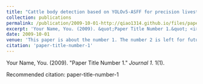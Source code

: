 ```yaml
---
title: "Cattle body detection based on YOLOv5-ASFF for precision livestock farming  Journal 1"
collection: publications
permalink: /publication/2009-10-01-http://qiao1314.github.io/files/paper1.pdf
excerpt: 'Your Name, You. (2009). &quot;Paper Title Number 1.&quot; <i>Journal 1</i>. 1(1).'
date: 2009-10-01
venue: 'This paper is about the number 1. The number 2 is left for future work.'
citation: 'paper-title-number-1'
---
```

Your Name, You. (2009). &quot;Paper Title Number 1.&quot; <i>Journal 1</i>. 1(1).

Recommended citation: paper-title-number-1